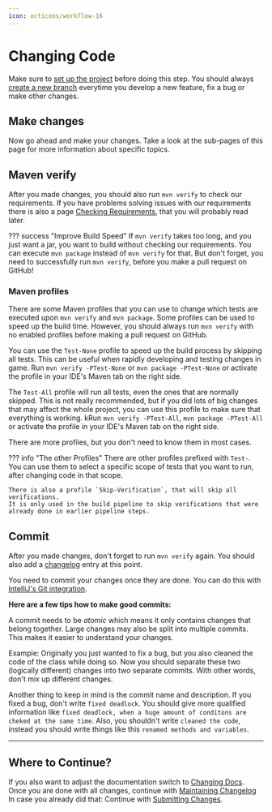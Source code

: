 ```yaml
---
icon: octicons/workflow-16
---
```

# Changing Code

Make sure to [set up the project](../../Setup-Project.md) before doing this step. 
You should always [create a new branch](../Create-a-new-Branch.md) everytime you develop a new feature,
fix a bug or make other changes.

## Make changes
Now go ahead and make your changes. Take a look at the sub-pages of this page for more information about specific topics.

## Maven verify
After you made changes, you should also run `mvn verify` to check our requirements.
If you have problems solving issues with our requirements there is also a page
[Checking Requirements](Checking-Requirements.md), that you will probably read later.

??? success "Improve Build Speed"
    If `mvn verify` takes too long, and you just want a jar, you want to build without checking our requirements.
    You can execute `mvn package` instead of `mvn verify` for that.
    But don't forget, you need to successfully run `mvn verify`, before you make a pull request on GitHub!

### Maven profiles
There are some Maven profiles that you can use to change which tests are executed upon `mvn verify` and `mvn package`.
Some profiles can be used to speed up the build time.
However, you should always run `mvn verify` with no enabled profiles before making a pull request on GitHub.

You can use the `Test-None` profile to speed up the build process by skipping all tests.
This can be useful when rapidly developing and testing changes in game. 
Run `mvn verify -PTest-None` or `mvn package -PTest-None` or activate the profile in your IDE's Maven tab on the right side.

The `Test-All` profile will run all tests, even the ones that are normally skipped.
This is not really recommended, but if you did lots of big changes that
may affect the whole project, you can use this profile to make sure that everything is working.
kRun `mvn verify -PTest-All`, `mvn package -PTest-All` or activate the profile in your IDE's Maven tab on the right side.

There are more profiles, but you don't need to know them in most cases.

??? info "The other Profiles"
    There are other profiles prefixed with `Test-`.
    You can use them to select a specific scope of tests that you want to run, after changing code in that scope.
    
    There is also a profile `Skip-Verification`, that will skip all verifications.
    It is only used in the build pipeline to skip verifications that were already done in earlier pipeline steps.
    

## Commit

After you made changes, don't forget to run `mvn verify` again.
You should also add a [changelog](../Maintaining-the-Changelog.md) entry at this point.

You need to commit your changes once they are done.
You can do this with
[IntelliJ's Git integration](https://www.jetbrains.com/help/idea/commit-and-push-changes.html).

**Here are a few tips how to make good commits:**

A commit needs to be _atomic_ which means it only contains changes that belong together. Large changes
may also be split into multiple commits. This makes it easier to understand your changes.

Example: Originally you just wanted to fix a bug, but you also cleaned the code of the class while doing so.
Now you should separate these two (logically different) changes into two separate commits.
With other words, don't mix up different changes.

Another thing to keep in mind is the commit name and description.
If you fixed a bug, don't write `fixed deadlock`.
You should give more qualified information like `fixed deadlock, when a huge amount of conditons are cheked at the same time`.
Also, you shouldn't write `cleaned the code`, instead you should write things like this `renamed methods and variables`.  

---
## Where to Continue?
If you also want to adjust the documentation switch to [Changing Docs](../Docs/Workflow.md).
Once you are done with all changes, continue with [Maintaining Changelog](../Maintaining-the-Changelog.md)
In case you already did that: Continue with [Submitting Changes](../Submitting-Changes.md).  

